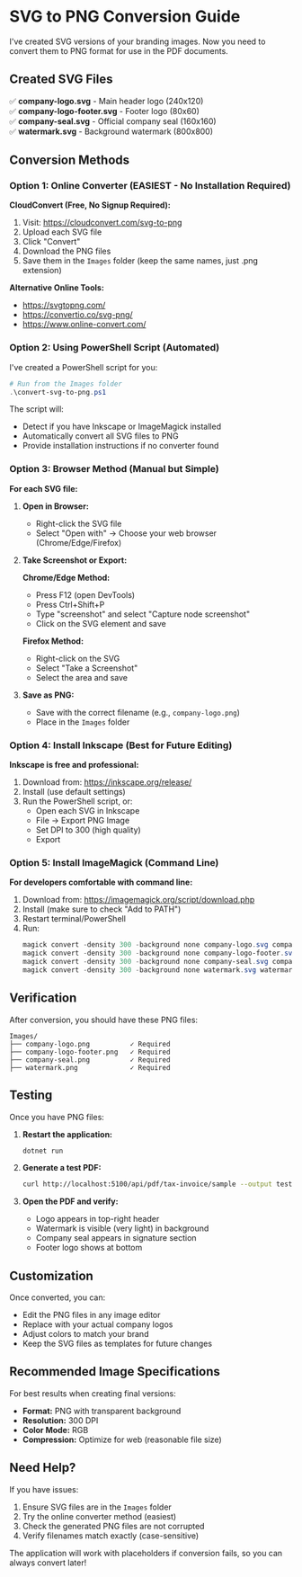 # SVG to PNG Conversion Guide

I've created SVG versions of your branding images. Now you need to convert them to PNG format for use in the PDF documents.

## Created SVG Files

✅ **company-logo.svg** - Main header logo (240x120)  
✅ **company-logo-footer.svg** - Footer logo (80x60)  
✅ **company-seal.svg** - Official company seal (160x160)  
✅ **watermark.svg** - Background watermark (800x800)  

## Conversion Methods

### Option 1: Online Converter (EASIEST - No Installation Required)

**CloudConvert (Free, No Signup Required):**
1. Visit: https://cloudconvert.com/svg-to-png
2. Upload each SVG file
3. Click "Convert"
4. Download the PNG files
5. Save them in the `Images` folder (keep the same names, just .png extension)

**Alternative Online Tools:**
- https://svgtopng.com/
- https://convertio.co/svg-png/
- https://www.online-convert.com/

### Option 2: Using PowerShell Script (Automated)

I've created a PowerShell script for you:

```powershell
# Run from the Images folder
.\convert-svg-to-png.ps1
```

The script will:
- Detect if you have Inkscape or ImageMagick installed
- Automatically convert all SVG files to PNG
- Provide installation instructions if no converter found

### Option 3: Browser Method (Manual but Simple)

**For each SVG file:**

1. **Open in Browser:**
   - Right-click the SVG file
   - Select "Open with" → Choose your web browser (Chrome/Edge/Firefox)

2. **Take Screenshot or Export:**
   
   **Chrome/Edge Method:**
   - Press F12 (open DevTools)
   - Press Ctrl+Shift+P
   - Type "screenshot" and select "Capture node screenshot"
   - Click on the SVG element and save

   **Firefox Method:**
   - Right-click on the SVG
   - Select "Take a Screenshot"
   - Select the area and save

3. **Save as PNG:**
   - Save with the correct filename (e.g., `company-logo.png`)
   - Place in the `Images` folder

### Option 4: Install Inkscape (Best for Future Editing)

**Inkscape is free and professional:**

1. Download from: https://inkscape.org/release/
2. Install (use default settings)
3. Run the PowerShell script, or:
   - Open each SVG in Inkscape
   - File → Export PNG Image
   - Set DPI to 300 (high quality)
   - Export

### Option 5: Install ImageMagick (Command Line)

**For developers comfortable with command line:**

1. Download from: https://imagemagick.org/script/download.php
2. Install (make sure to check "Add to PATH")
3. Restart terminal/PowerShell
4. Run:
   ```powershell
   magick convert -density 300 -background none company-logo.svg company-logo.png
   magick convert -density 300 -background none company-logo-footer.svg company-logo-footer.png
   magick convert -density 300 -background none company-seal.svg company-seal.png
   magick convert -density 300 -background none watermark.svg watermark.png
   ```

## Verification

After conversion, you should have these PNG files:
```
Images/
├── company-logo.png          ✓ Required
├── company-logo-footer.png   ✓ Required
├── company-seal.png          ✓ Required
├── watermark.png             ✓ Required
```

## Testing

Once you have PNG files:

1. **Restart the application:**
   ```bash
   dotnet run
   ```

2. **Generate a test PDF:**
   ```bash
   curl http://localhost:5100/api/pdf/tax-invoice/sample --output test-invoice.pdf
   ```

3. **Open the PDF and verify:**
   - Logo appears in top-right header
   - Watermark is visible (very light) in background
   - Company seal appears in signature section
   - Footer logo shows at bottom

## Customization

Once converted, you can:
- Edit the PNG files in any image editor
- Replace with your actual company logos
- Adjust colors to match your brand
- Keep the SVG files as templates for future changes

## Recommended Image Specifications

For best results when creating final versions:
- **Format:** PNG with transparent background
- **Resolution:** 300 DPI
- **Color Mode:** RGB
- **Compression:** Optimize for web (reasonable file size)

## Need Help?

If you have issues:
1. Ensure SVG files are in the `Images` folder
2. Try the online converter method (easiest)
3. Check the generated PNG files are not corrupted
4. Verify filenames match exactly (case-sensitive)

The application will work with placeholders if conversion fails, so you can always convert later!
